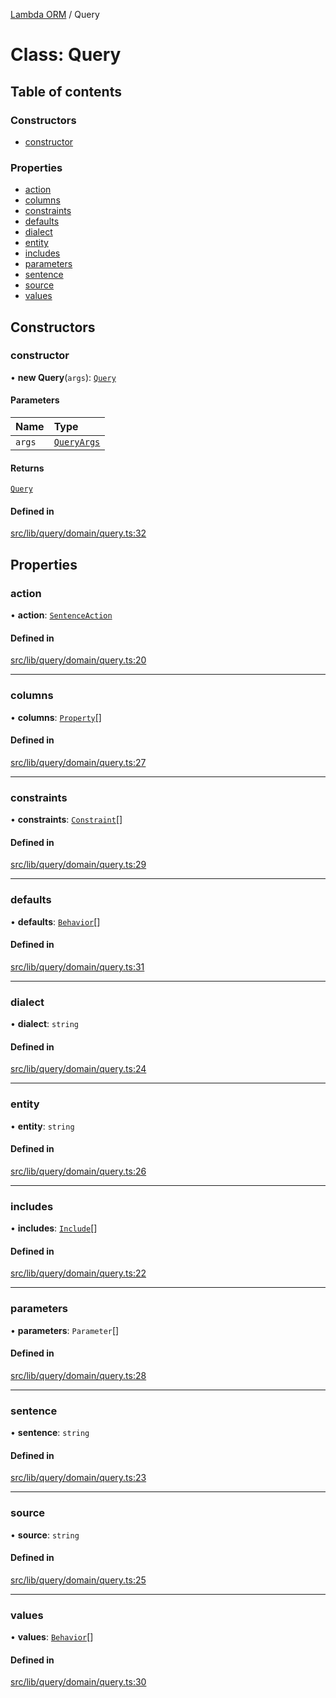 [Lambda ORM](../README.md) / Query

# Class: Query

## Table of contents

### Constructors

- [constructor](Query.md#constructor)

### Properties

- [action](Query.md#action)
- [columns](Query.md#columns)
- [constraints](Query.md#constraints)
- [defaults](Query.md#defaults)
- [dialect](Query.md#dialect)
- [entity](Query.md#entity)
- [includes](Query.md#includes)
- [parameters](Query.md#parameters)
- [sentence](Query.md#sentence)
- [source](Query.md#source)
- [values](Query.md#values)

## Constructors

### constructor

• **new Query**(`args`): [`Query`](Query.md)

#### Parameters

| Name | Type |
| :------ | :------ |
| `args` | [`QueryArgs`](../interfaces/QueryArgs.md) |

#### Returns

[`Query`](Query.md)

#### Defined in

[src/lib/query/domain/query.ts:32](https://github.com/FlavioLionelRita/lambdaorm/blob/bea17731/src/lib/query/domain/query.ts#L32)

## Properties

### action

• **action**: [`SentenceAction`](../enums/SentenceAction.md)

#### Defined in

[src/lib/query/domain/query.ts:20](https://github.com/FlavioLionelRita/lambdaorm/blob/bea17731/src/lib/query/domain/query.ts#L20)

___

### columns

• **columns**: [`Property`](../interfaces/Property.md)[]

#### Defined in

[src/lib/query/domain/query.ts:27](https://github.com/FlavioLionelRita/lambdaorm/blob/bea17731/src/lib/query/domain/query.ts#L27)

___

### constraints

• **constraints**: [`Constraint`](../interfaces/Constraint.md)[]

#### Defined in

[src/lib/query/domain/query.ts:29](https://github.com/FlavioLionelRita/lambdaorm/blob/bea17731/src/lib/query/domain/query.ts#L29)

___

### defaults

• **defaults**: [`Behavior`](../interfaces/Behavior.md)[]

#### Defined in

[src/lib/query/domain/query.ts:31](https://github.com/FlavioLionelRita/lambdaorm/blob/bea17731/src/lib/query/domain/query.ts#L31)

___

### dialect

• **dialect**: `string`

#### Defined in

[src/lib/query/domain/query.ts:24](https://github.com/FlavioLionelRita/lambdaorm/blob/bea17731/src/lib/query/domain/query.ts#L24)

___

### entity

• **entity**: `string`

#### Defined in

[src/lib/query/domain/query.ts:26](https://github.com/FlavioLionelRita/lambdaorm/blob/bea17731/src/lib/query/domain/query.ts#L26)

___

### includes

• **includes**: [`Include`](Include.md)[]

#### Defined in

[src/lib/query/domain/query.ts:22](https://github.com/FlavioLionelRita/lambdaorm/blob/bea17731/src/lib/query/domain/query.ts#L22)

___

### parameters

• **parameters**: `Parameter`[]

#### Defined in

[src/lib/query/domain/query.ts:28](https://github.com/FlavioLionelRita/lambdaorm/blob/bea17731/src/lib/query/domain/query.ts#L28)

___

### sentence

• **sentence**: `string`

#### Defined in

[src/lib/query/domain/query.ts:23](https://github.com/FlavioLionelRita/lambdaorm/blob/bea17731/src/lib/query/domain/query.ts#L23)

___

### source

• **source**: `string`

#### Defined in

[src/lib/query/domain/query.ts:25](https://github.com/FlavioLionelRita/lambdaorm/blob/bea17731/src/lib/query/domain/query.ts#L25)

___

### values

• **values**: [`Behavior`](../interfaces/Behavior.md)[]

#### Defined in

[src/lib/query/domain/query.ts:30](https://github.com/FlavioLionelRita/lambdaorm/blob/bea17731/src/lib/query/domain/query.ts#L30)
